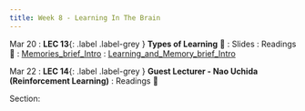 ```yaml
---
title: Week 8 - Learning In The Brain
---
```


Mar 20
: **LEC 13**{: .label .label-grey } **Types of Learning** 🎥
    : Slides
: Readings 📖
: [Memories_brief_Intro](https://canvas.harvard.edu/files/17129806/download?download_frd=1)
: [Learning_and_Memory_brief_Intro](https://canvas.harvard.edu/files/17129807/download?download_frd=1)

Mar 22
: **LEC 14**{: .label .label-grey } **Guest Lecturer - Nao Uchida (Reinforcement Learning)**
: Readings 📖

Section:
